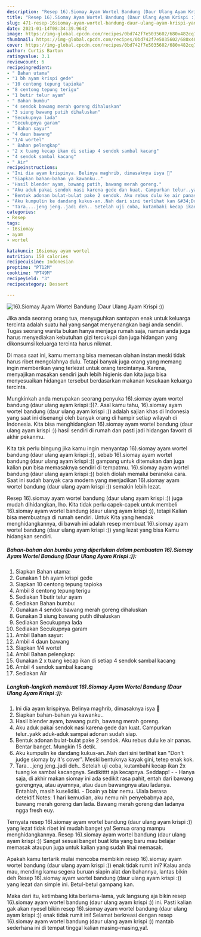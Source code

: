 ```yaml
---
description: "Resep 16).Siomay Ayam Wortel Bandung (Daur Ulang Ayam Krispi :)) yang enak dan Mudah Dibuat"
title: "Resep 16).Siomay Ayam Wortel Bandung (Daur Ulang Ayam Krispi :)) yang enak dan Mudah Dibuat"
slug: 471-resep-16siomay-ayam-wortel-bandung-daur-ulang-ayam-krispi-yang-enak-dan-mudah-dibuat
date: 2021-01-14T08:34:39.964Z
image: https://img-global.cpcdn.com/recipes/0bd742f7e5035602/680x482cq70/16siomay-ayam-wortel-bandung-daur-ulang-ayam-krispi-foto-resep-utama.jpg
thumbnail: https://img-global.cpcdn.com/recipes/0bd742f7e5035602/680x482cq70/16siomay-ayam-wortel-bandung-daur-ulang-ayam-krispi-foto-resep-utama.jpg
cover: https://img-global.cpcdn.com/recipes/0bd742f7e5035602/680x482cq70/16siomay-ayam-wortel-bandung-daur-ulang-ayam-krispi-foto-resep-utama.jpg
author: Curtis Barton
ratingvalue: 3.1
reviewcount: 6
recipeingredient:
- " Bahan utama"
- "1 bh ayam krispi gede"
- "10 centong tepung tapioka"
- "8 centong tepung terigu"
- "1 butir telur ayam"
- " Bahan bumbu"
- "4 sendok bawang merah goreng dihaluskan"
- "3 siung bawang putih dihaluskan"
- "Secukupnya lada"
- "Secukupnya garam"
- " Bahan sayur"
- "4 daun bawang"
- "1/4 wortel"
- " Bahan pelengkap"
- "2 x tuang kecap ikan di setiap 4 sendok sambal kacang"
- "4 sendok sambal kacang"
- " Air"
recipeinstructions:
- "Ini dia ayam krispinya. Belinya maghrib, dimasaknya isya 😬"
- "Siapkan bahan-bahan ya kawanku.."
- "Hasil blender ayam, bawang putih, bawang merah goreng."
- "Aku aduk pakai sendok nasi karena gede dan kuat. Campurkan telur..yakk aduk-aduk sampai adonan sudah siap."
- "Bentuk adonan bulat-bulat pake 2 sendok. Aku rebus dulu ke air panas. Bentar banget. Mungkin 15 detik."
- "Aku kumpulin ke dandang kukus-an..Nah dari sini terlihat kan &#34;Don&#39;t judge siomay by it&#39;s cover&#34;. Meski bentuknya kayak gini, tetep enak kok."
- "Tara....jeng jeng..jadi deh.. Setelah uji coba, kutambahi kecap ikan 2x tuang ke sambal kacangnya. Sedikitttt aja kecapnya. Seddapp!  Hanya saja, di akhir makan siomay ini ada sedikit rasa pahit, entah dari bawang gorengnya, atau ayamnya, atau daun bawangnya atau ladanya. Entahlah, masih kuselidiki.  Doain ya biar nemu. Ulala berasa detektif.Notes: 1 hari kemudian, aku nemu nih penyebabnya apa, bawang merah goreng dan lada. Bawang merah goreng dan ladanya ngga fresh euy."
categories:
- Resep
tags:
- 16siomay
- ayam
- wortel

katakunci: 16siomay ayam wortel 
nutrition: 150 calories
recipecuisine: Indonesian
preptime: "PT12M"
cooktime: "PT49M"
recipeyield: "3"
recipecategory: Dessert

---
```



![16).Siomay Ayam Wortel Bandung (Daur Ulang Ayam Krispi :))](https://img-global.cpcdn.com/recipes/0bd742f7e5035602/680x482cq70/16siomay-ayam-wortel-bandung-daur-ulang-ayam-krispi-foto-resep-utama.jpg)

Jika anda seorang orang tua, menyuguhkan santapan enak untuk keluarga tercinta adalah suatu hal yang sangat menyenangkan bagi anda sendiri. Tugas seorang  wanita bukan hanya menjaga rumah saja, namun anda juga harus menyediakan kebutuhan gizi tercukupi dan juga hidangan yang dikonsumsi keluarga tercinta harus nikmat.

Di masa  saat ini, kamu memang bisa memesan olahan instan meski tidak harus ribet mengolahnya dulu. Tetapi banyak juga orang yang memang ingin memberikan yang terlezat untuk orang tercintanya. Karena, menyajikan masakan sendiri jauh lebih higienis dan kita juga bisa menyesuaikan hidangan tersebut berdasarkan makanan kesukaan keluarga tercinta. 



Mungkinkah anda merupakan seorang penyuka 16).siomay ayam wortel bandung (daur ulang ayam krispi :))?. Asal kamu tahu, 16).siomay ayam wortel bandung (daur ulang ayam krispi :)) adalah sajian khas di Indonesia yang saat ini disenangi oleh banyak orang di hampir setiap wilayah di Indonesia. Kita bisa menghidangkan 16).siomay ayam wortel bandung (daur ulang ayam krispi :)) hasil sendiri di rumah dan pasti jadi hidangan favorit di akhir pekanmu.

Kita tak perlu bingung jika kamu ingin menyantap 16).siomay ayam wortel bandung (daur ulang ayam krispi :)), sebab 16).siomay ayam wortel bandung (daur ulang ayam krispi :)) gampang untuk ditemukan dan juga kalian pun bisa memasaknya sendiri di tempatmu. 16).siomay ayam wortel bandung (daur ulang ayam krispi :)) boleh diolah memalui beraneka cara. Saat ini sudah banyak cara modern yang menjadikan 16).siomay ayam wortel bandung (daur ulang ayam krispi :)) semakin lebih lezat.

Resep 16).siomay ayam wortel bandung (daur ulang ayam krispi :)) juga mudah dihidangkan, lho. Kita tidak perlu capek-capek untuk membeli 16).siomay ayam wortel bandung (daur ulang ayam krispi :)), tetapi Kalian bisa membuatnya di rumah sendiri. Untuk Kita yang hendak menghidangkannya, di bawah ini adalah resep membuat 16).siomay ayam wortel bandung (daur ulang ayam krispi :)) yang lezat yang bisa Kamu hidangkan sendiri.

<!--inarticleads1-->

##### Bahan-bahan dan bumbu yang diperlukan dalam pembuatan 16).Siomay Ayam Wortel Bandung (Daur Ulang Ayam Krispi :)):

1. Siapkan  Bahan utama:
1. Gunakan 1 bh ayam krispi gede
1. Siapkan 10 centong tepung tapioka
1. Ambil 8 centong tepung terigu
1. Sediakan 1 butir telur ayam
1. Sediakan  Bahan bumbu:
1. Gunakan 4 sendok bawang merah goreng dihaluskan
1. Gunakan 3 siung bawang putih dihaluskan
1. Sediakan Secukupnya lada
1. Sediakan Secukupnya garam
1. Ambil  Bahan sayur:
1. Ambil 4 daun bawang
1. Siapkan 1/4 wortel
1. Ambil  Bahan pelengkap:
1. Gunakan 2 x tuang kecap ikan di setiap 4 sendok sambal kacang
1. Ambil 4 sendok sambal kacang
1. Sediakan  Air




<!--inarticleads2-->

##### Langkah-langkah membuat 16).Siomay Ayam Wortel Bandung (Daur Ulang Ayam Krispi :)):

1. Ini dia ayam krispinya. Belinya maghrib, dimasaknya isya 😬
1. Siapkan bahan-bahan ya kawanku..
1. Hasil blender ayam, bawang putih, bawang merah goreng.
1. Aku aduk pakai sendok nasi karena gede dan kuat. Campurkan telur..yakk aduk-aduk sampai adonan sudah siap.
1. Bentuk adonan bulat-bulat pake 2 sendok. Aku rebus dulu ke air panas. Bentar banget. Mungkin 15 detik.
1. Aku kumpulin ke dandang kukus-an..Nah dari sini terlihat kan &#34;Don&#39;t judge siomay by it&#39;s cover&#34;. Meski bentuknya kayak gini, tetep enak kok.
1. Tara....jeng jeng..jadi deh.. Setelah uji coba, kutambahi kecap ikan 2x tuang ke sambal kacangnya. Sedikitttt aja kecapnya. Seddapp! -  - Hanya saja, di akhir makan siomay ini ada sedikit rasa pahit, entah dari bawang gorengnya, atau ayamnya, atau daun bawangnya atau ladanya. Entahlah, masih kuselidiki.  - Doain ya biar nemu. Ulala berasa detektif.Notes: 1 hari kemudian, aku nemu nih penyebabnya apa, bawang merah goreng dan lada. Bawang merah goreng dan ladanya ngga fresh euy.




Ternyata resep 16).siomay ayam wortel bandung (daur ulang ayam krispi :)) yang lezat tidak ribet ini mudah banget ya! Semua orang mampu menghidangkannya. Resep 16).siomay ayam wortel bandung (daur ulang ayam krispi :)) Sangat sesuai banget buat kita yang baru mau belajar memasak ataupun juga untuk kalian yang sudah lihai memasak.

Apakah kamu tertarik mulai mencoba membikin resep 16).siomay ayam wortel bandung (daur ulang ayam krispi :)) enak tidak rumit ini? Kalau anda mau, mending kamu segera buruan siapin alat dan bahannya, lantas bikin deh Resep 16).siomay ayam wortel bandung (daur ulang ayam krispi :)) yang lezat dan simple ini. Betul-betul gampang kan. 

Maka dari itu, ketimbang kita berlama-lama, yuk langsung aja bikin resep 16).siomay ayam wortel bandung (daur ulang ayam krispi :)) ini. Pasti kalian gak akan nyesel bikin resep 16).siomay ayam wortel bandung (daur ulang ayam krispi :)) enak tidak rumit ini! Selamat berkreasi dengan resep 16).siomay ayam wortel bandung (daur ulang ayam krispi :)) mantab sederhana ini di tempat tinggal kalian masing-masing,ya!.

